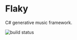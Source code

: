 # Flaky
C# generative music framework.

![build status](https://gnhdnb.visualstudio.com/_apis/public/build/definitions/e0988fb6-e275-4fa3-95d3-60676d069083/1/badge)
